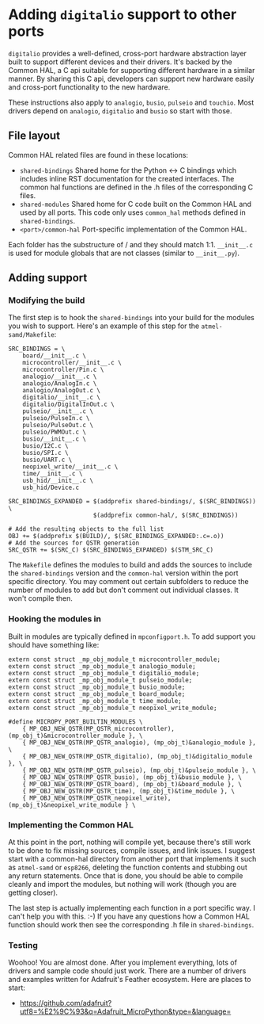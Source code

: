 # Adding `digitalio` support to other ports
`digitalio` provides a well-defined, cross-port hardware abstraction layer built to support different devices and their drivers. It's backed by the Common HAL, a C api suitable for supporting different hardware in a similar manner. By sharing this C api, developers can support new hardware easily and cross-port functionality to the new hardware.

These instructions also apply to `analogio`, `busio`, `pulseio` and `touchio`. Most drivers depend on `analogio`, `digitalio` and `busio` so start with those.

## File layout
Common HAL related files are found in these locations:

* `shared-bindings` Shared home for the Python <-> C bindings which includes inline RST documentation for the created interfaces. The common hal functions are defined in the .h files of the corresponding C files.
* `shared-modules` Shared home for C code built on the Common HAL and used by all ports. This code only uses `common_hal` methods defined in `shared-bindings`.
* `<port>/common-hal` Port-specific implementation of the Common HAL.

Each folder has the substructure of <python module name>/<class name> and they should match 1:1. `__init__.c` is used for module globals that are not classes (similar to `__init__.py`).

## Adding support

### Modifying the build
The first step is to hook the `shared-bindings` into your build for the modules you wish to support. Here's an example of this step for the `atmel-samd/Makefile`:

```
SRC_BINDINGS = \
	board/__init__.c \
	microcontroller/__init__.c \
	microcontroller/Pin.c \
	analogio/__init__.c \
	analogio/AnalogIn.c \
	analogio/AnalogOut.c \
	digitalio/__init__.c \
	digitalio/DigitalInOut.c \
	pulseio/__init__.c \
	pulseio/PulseIn.c \
	pulseio/PulseOut.c \
	pulseio/PWMOut.c \
	busio/__init__.c \
	busio/I2C.c \
	busio/SPI.c \
	busio/UART.c \
	neopixel_write/__init__.c \
	time/__init__.c \
	usb_hid/__init__.c \
	usb_hid/Device.c

SRC_BINDINGS_EXPANDED = $(addprefix shared-bindings/, $(SRC_BINDINGS)) \
                        $(addprefix common-hal/, $(SRC_BINDINGS))

# Add the resulting objects to the full list
OBJ += $(addprefix $(BUILD)/, $(SRC_BINDINGS_EXPANDED:.c=.o))
# Add the sources for QSTR generation
SRC_QSTR += $(SRC_C) $(SRC_BINDINGS_EXPANDED) $(STM_SRC_C)
```

The `Makefile` defines the modules to build and adds the sources to include the `shared-bindings` version and the `common-hal` version within the port specific directory. You may comment out certain subfolders to reduce the number of modules to add but don't comment out individual classes. It won't compile then.

### Hooking the modules in
Built in modules are typically defined in `mpconfigport.h`. To add support you should have something like:

```
extern const struct _mp_obj_module_t microcontroller_module;
extern const struct _mp_obj_module_t analogio_module;
extern const struct _mp_obj_module_t digitalio_module;
extern const struct _mp_obj_module_t pulseio_module;
extern const struct _mp_obj_module_t busio_module;
extern const struct _mp_obj_module_t board_module;
extern const struct _mp_obj_module_t time_module;
extern const struct _mp_obj_module_t neopixel_write_module;

#define MICROPY_PORT_BUILTIN_MODULES \
    { MP_OBJ_NEW_QSTR(MP_QSTR_microcontroller), (mp_obj_t)&microcontroller_module }, \
    { MP_OBJ_NEW_QSTR(MP_QSTR_analogio), (mp_obj_t)&analogio_module }, \
    { MP_OBJ_NEW_QSTR(MP_QSTR_digitalio), (mp_obj_t)&digitalio_module }, \
    { MP_OBJ_NEW_QSTR(MP_QSTR_pulseio), (mp_obj_t)&pulseio_module }, \
    { MP_OBJ_NEW_QSTR(MP_QSTR_busio), (mp_obj_t)&busio_module }, \
    { MP_OBJ_NEW_QSTR(MP_QSTR_board), (mp_obj_t)&board_module }, \
    { MP_OBJ_NEW_QSTR(MP_QSTR_time), (mp_obj_t)&time_module }, \
    { MP_OBJ_NEW_QSTR(MP_QSTR_neopixel_write),(mp_obj_t)&neopixel_write_module } \
```

### Implementing the Common HAL
At this point in the port, nothing will compile yet, because there's still work to be done to fix missing sources, compile issues, and link issues. I suggest start with a common-hal directory from another port that implements it such as `atmel-samd` or `esp8266`, deleting the function contents and stubbing out any return statements. Once that is done, you should be able to compile cleanly and import the modules, but nothing will work (though you are getting closer).

The last step is actually implementing each function in a port specific way. I can't help you with this. :-) If you have any questions how a Common HAL function should work then see the corresponding .h file in `shared-bindings`.

### Testing
Woohoo! You are almost done. After you implement everything, lots of drivers and sample code should just work. There are a number of drivers and examples written for Adafruit's Feather ecosystem. Here are places to start:

* https://github.com/adafruit?utf8=%E2%9C%93&q=Adafruit_MicroPython&type=&language=

